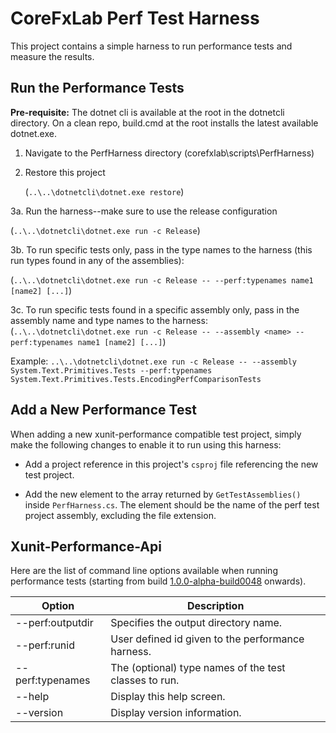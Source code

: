 # CoreFxLab Perf Test Harness

This project contains a simple harness to run performance tests and measure the
results.

## Run the Performance Tests
**Pre-requisite:** The dotnet cli is available at the root in the dotnetcli directory. On a clean repo, build.cmd at the root installs the latest available dotnet.exe.

1. Navigate to the PerfHarness directory (corefxlab\scripts\PerfHarness\)

2. Restore this project
   
   (`..\..\dotnetcli\dotnet.exe restore`)

3a. Run the harness--make sure to use the release configuration
   
   (`..\..\dotnetcli\dotnet.exe run -c Release`)
   
3b. To run specific tests only, pass in the type names to the harness (this run types found in any of the assemblies):
   
   (`..\..\dotnetcli\dotnet.exe run -c Release -- --perf:typenames name1 [name2] [...]`)
   
3c. To run specific tests found in a specific assembly only, pass in the assembly name and type names to the harness:
   
   (`..\..\dotnetcli\dotnet.exe run -c Release -- --assembly <name> --perf:typenames name1 [name2] [...]`)
   
   Example: `..\..\dotnetcli\dotnet.exe run -c Release -- --assembly System.Text.Primitives.Tests --perf:typenames System.Text.Primitives.Tests.EncodingPerfComparisonTests`

## Add a New Performance Test

When adding a new xunit-performance compatible test project, simply make the
following changes to enable it to run using this harness:

* Add a project reference in this project's `csproj` file referencing the new
  test project.

* Add the new element to the array returned by `GetTestAssemblies()` inside
  `PerfHarness.cs`. The element should be the name of the perf test project
  assembly, excluding the file extension.

## Xunit-Performance-Api

Here are the list of command line options available when running performance tests (starting from build [1.0.0-alpha-build0048](https://dotnet.myget.org/feed/dotnet-core/package/nuget/xunit.performance.api) onwards).

Option | Description
--- | ---
--perf:outputdir | Specifies the output directory name.
--perf:runid | User defined id given to the performance harness.
--perf:typenames | The (optional) type names of the test classes to run.
--help | Display this help screen.
--version | Display version information.
